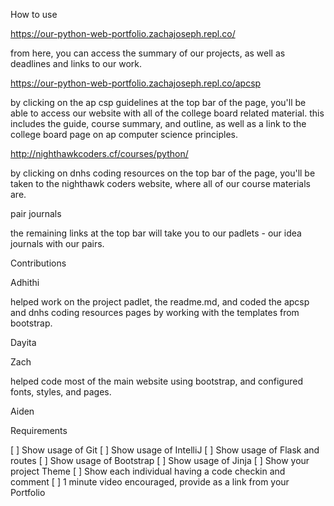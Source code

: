 

How to use

https://our-python-web-portfolio.zachajoseph.repl.co/

from here, you can access the summary of our projects, as well as deadlines and links to our work.

https://our-python-web-portfolio.zachajoseph.repl.co/apcsp

by clicking on the ap csp guidelines at the top bar of the page, you'll be able to access our website with all of the college board related material. this includes the guide, course summary, and outline, as well as a link to the college board page on ap computer science principles.

http://nighthawkcoders.cf/courses/python/

by clicking on dnhs coding resources on the top bar of the page, you'll be taken to the nighthawk coders website, where all of our course materials are.

pair journals

the remaining links at the top bar will take you to our padlets - our idea journals with our pairs.

Contributions

Adhithi

helped work on the project padlet, the readme.md, and coded the apcsp and dnhs coding resources pages by working with the templates from bootstrap.

Dayita

Zach

helped code most of the main website using bootstrap, and configured fonts, styles, and pages.

Aiden

Requirements

[ ] Show usage of Git
[ ] Show usage of IntelliJ
[ ] Show usage of Flask and routes
[ ] Show usage of Bootstrap
[ ] Show usage of Jinja
[ ] Show your project Theme
[ ] Show each individual having a code checkin and comment
[ ] 1 minute video encouraged, provide as a link from your Portfolio



